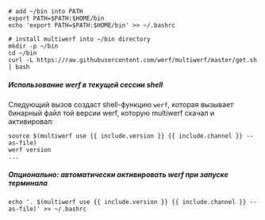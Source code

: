 ```shell
# add ~/bin into PATH
export PATH=$PATH:$HOME/bin
echo 'export PATH=$PATH:$HOME/bin' >> ~/.bashrc

# install multiwerf into ~/bin directory
mkdir -p ~/bin
cd ~/bin
curl -L https://raw.githubusercontent.com/werf/multiwerf/master/get.sh | bash
```

##### Использование werf в текущей сессии shell

Следующий вызов создаст shell-функцию `werf`, которая вызывает бинарный файл той версии werf, которую multiwerf скачал и активировал:

```shell
source $(multiwerf use {{ include.version }} {{ include.channel }} --as-file)
werf version
...
```

##### Опционально: автоматически активировать werf при запуске терминала

```shell
echo '. $(multiwerf use {{ include.version }} {{ include.channel }} --as-file)' >> ~/.bashrc
```
